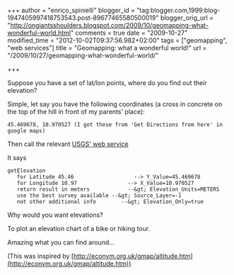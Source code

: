 +++
author = "enrico_spinielli"
blogger_id = "tag:blogger.com,1999:blog-1947405997418753543.post-89677465580500019"
blogger_orig_url = "http://ongiantsshoulders.blogspot.com/2009/10/geomapping-what-wonderful-world.html"
comments = true
date = "2009-10-27"
modified_time = "2012-10-02T09:37:56.982+02:00"
tags = ["geomapping", "web services"]
title = "Geomapping: what a wonderful world!"
url = "/2009/10/27/geomapping-what-wonderful-world/"

+++

Suppose you have a set of lat/lon points, where do you find out their elevation?

Simple, let say you have the following coordinates (a cross in concrete on the top of the hill in front of my parents' place):

	45.469678, 10.970527 (I got these from 'Get Directions from here' in google maps)

Then call the relevant [USGS' web service](http://www.blogger.com/getElevation?Y_Value=45.469678&amp;X_Value=10.970527&amp;Elevation_Units=METERS&amp;Source_Layer=-1&amp;Elevation_Only=true)

It says

	getElevation
	   for Latitude 45.46                   --> Y_Value=45.469678
	   for Longitude 10.97                --> X_Value=10.970527
	   return result in meters            --&gt; Elevation_Units=METERS
	   use the best survey available --&gt; Source_Layer=-1
	   not other additional info        --&gt; Elevation_Only=true


Why would you want elevations?

To plot an elevation chart of a bike or hiking tour.

Amazing what you can find around...

(This was inspired by [http://econym.org.uk/gmap/altitude.htm](http://econym.org.uk/gmap/altitude.htm))
